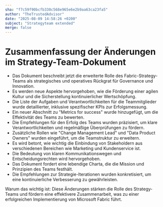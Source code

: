 ```yaml
---
sha: "f7c59f90bcfb330c568e965e6e2b9aa63ca23fa5"
author: "TheTrustedAdvisor"
date: "2025-08-09 14:58:26 +0200"
subject: "Strategyteam extended"
merge: false
---
```


# Zusammenfassung der Änderungen im Strategy-Team-Dokument

- Das Dokument beschreibt jetzt die erweiterte Rolle des Fabric-Strategy-Teams als strategisches und operatives Rückgrat für Governance und Innovation.
- Es werden neue Aspekte hervorgehoben, wie die Förderung einer agilen Kultur und die Sicherstellung kontinuierlicher Wertschöpfung.
- Die Liste der Aufgaben und Verantwortlichkeiten für die Teammitglieder wurde detaillierter, inklusive spezifischer KPIs zur Erfolgsmessung.
- Ein neuer Abschnitt zu "Metrics for success" wurde hinzugefügt, um die Effektivität des Teams zu bewerten.
- Die Empfehlungen für den Erfolg des Teams wurden präzisiert, um klare Verantwortlichkeiten und regelmäßige Überprüfungen zu fördern.
- Zusätzliche Rollen wie "Change Management Lead" und "Data Product Owners" wurden eingeführt, um die Teamstruktur zu erweitern.
- Es wird betont, wie wichtig die Einbindung von Stakeholdern aus verschiedenen Bereichen wie Marketing und Kundenservice ist.
- Die Bedeutung von klaren Kommunikationswegen und Entscheidungsrechten wird hervorgehoben.
- Das Dokument fordert eine lebendige Charta, die die Mission und Prinzipien des Teams festhält.
- Die Empfehlungen zur Strategie-Iterationen wurden konkretisiert, um eine kontinuierliche Verbesserung zu gewährleisten.

Warum das wichtig ist: Diese Änderungen stärken die Rolle des Strategy-Teams und fördern eine effektivere Zusammenarbeit, was zu einer erfolgreichen Implementierung von Microsoft Fabric führt.

